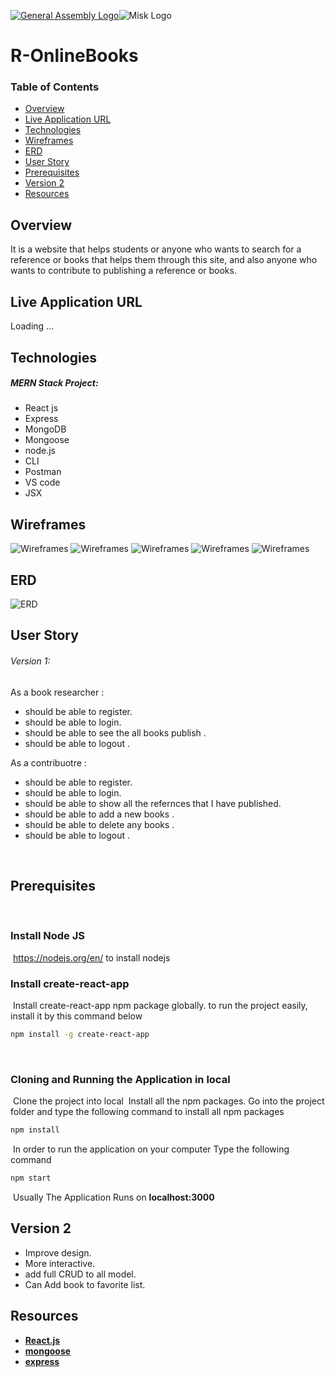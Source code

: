 [![General Assembly Logo](https://camo.githubusercontent.com/1a91b05b8f4d44b5bbfb83abac2b0996d8e26c92/687474703a2f2f692e696d6775722e636f6d2f6b6538555354712e706e67)](https://generalassemb.ly/education/web-development-immersive)![Misk Logo](https://i.ibb.co/KmXhJbm/Webp-net-resizeimage-1.png)


# R-OnlineBooks

### Table of Contents
* [Overview](#overview)
* [Live Application URL](#live-application-url)
* [Technologies](#technologies)
* [Wireframes](#wireframes)
* [ERD](#erd)
* [User Story](#user-story)
* [Prerequisites](#prerequisites)
* [Version 2](#version-2)
* [Resources](#resources)
​
## Overview

It is a website that helps students or anyone who wants to search for a reference or books that helps them through this site, and also anyone who wants to contribute to publishing a reference or books.
​
## Live Application URL
 Loading ...
​
## Technologies
##### MERN Stack Project:
* React js
* Express
* MongoDB
* Mongoose
* node.js
* CLI
* Postman
* VS code
* JSX
​
​
## Wireframes
 ![Wireframes](wireframe1.png)
 ![Wireframes](wireframe2.png)
 ![Wireframes](wireframe3.png)
 ![Wireframes](wireframe4.png)
 ![Wireframes](wireframe5.png)

## ERD
 ![ERD](erd.png)

## User Story

###### Version 1:
As a book researcher :
- should be able to register.
- should be able to login.
- should be able to see the all books publish .
- should be able to logout .


As a contribuotre :
- should be able to register.
- should be able to login.
- should be able to show all the refernces that I have published.
- should be able to add a new books .
- should be able to delete any books .
- should be able to logout .

​
## Prerequisites
​
### Install Node JS
​
 https://nodejs.org/en/ to install nodejs
​
### Install create-react-app
​
Install create-react-app npm package globally. to run the project easily, install it by this command below 
​
```bash
npm install -g create-react-app
```
​
### Cloning and Running the Application in local
​
Clone the project into local
​
Install all the npm packages. Go into the project folder and type the following command to install all npm packages
​
```bash
npm install
```
​
In order to run the application on your computer Type the following command
​
```bash
npm start
```
​
Usually The Application Runs on **localhost:3000**

## Version 2
- Improve design.
- More interactive.
- add full CRUD to all model.
- Can Add book to favorite list.
​

## Resources
- **[React.js](https://reactjs.org/)**
- **[mongoose](https://mongoosejs.com/)**
- **[express](https://expressjs.com/)**
